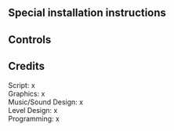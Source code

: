 ## Special installation instructions

## Controls

## Credits
Script: x  
Graphics: x  
Music/Sound Design: x  
Level Design: x  
Programming: x  
